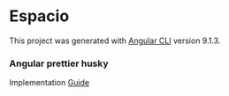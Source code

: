 # Espacio

This project was generated with [Angular CLI](https://github.com/angular/angular-cli) version 9.1.3.

### Angular prettier husky

Implementation [Guide](https://www.daptontechnologies.com/angular-prettier-husky/)
